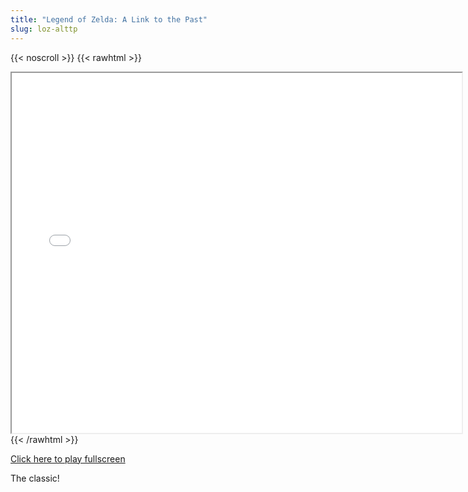 ```yaml
---
title: "Legend of Zelda: A Link to the Past"
slug: loz-alttp
---
```


{{< noscroll >}}
{{< rawhtml >}}
<iframe width="720" height="576" name="iframe" src="/cjs-garchive/loz-alttp/index.html"></iframe>
{{< /rawhtml >}}

[Click here to play fullscreen](/cjs-garchive/loz-alttp)

The classic!
